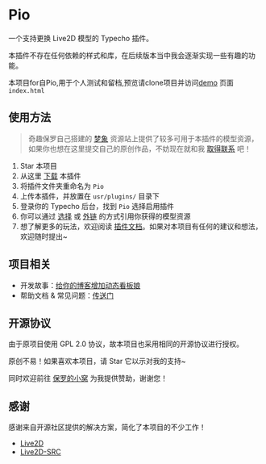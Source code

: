 # Pio

一个支持更换 Live2D 模型的 Typecho 插件。

本插件不存在任何依赖的样式和库，在后续版本当中我会逐渐实现一些有趣的功能。

本项目for自Pio,用于个人测试和留档,预览请clone项目并访问[demo](index.html) 页面 `index.html`



## 使用方法

> 奇趣保罗自己搭建的 [梦象](https://mx.paul.ren) 资源站上提供了较多可用于本插件的模型资源，如果你也想在这里提交自己的原创作品，不妨现在就和我 [取得联系](https://paul.ren) 吧！

1. Star 本项目
2. 从这里 [下载](https://github.com/Dreamer-Paul/Pio/archive/master.zip) 本插件
3. 将插件文件夹重命名为 `Pio`
4. 上传本插件，并放置在 `usr/plugins/` 目录下
5. 登录你的 Typecho 后台，找到 `Pio` 选择启用插件
6. 你可以通过 [选择](https://docs.paul.ren/pio/#/?id=选择模型) 或 [外链](https://docs.paul.ren/pio/#/?id=选择外链模型) 的方式引用你获得的模型资源
7. 想了解更多的玩法，欢迎阅读 [插件文档](https://docs.paul.ren/pio)。如果对本项目有任何的建议和想法，欢迎随时提出~

## 项目相关

- 开发故事：[给你的博客增加动态看板娘](https://paugram.com/coding/add-poster-girl-with-plugin.html)
- 帮助文档 & 常见问题：[传送门](https://docs.paul.ren/pio)

## 开源协议

由于原项目使用 GPL 2.0 协议，故本项目也采用相同的开源协议进行授权。

原创不易！如果喜欢本项目，请 Star 它以示对我的支持~

同时欢迎前往 [保罗的小窝](https://paul.ren/donate) 为我提供赞助，谢谢您！

## 感谢

感谢来自开源社区提供的解决方案，简化了本项目的不少工作！

- [Live2D](https://www.live2d.com)
- [Live2D-SRC](https://github.com/journey-ad/live2d_src)
